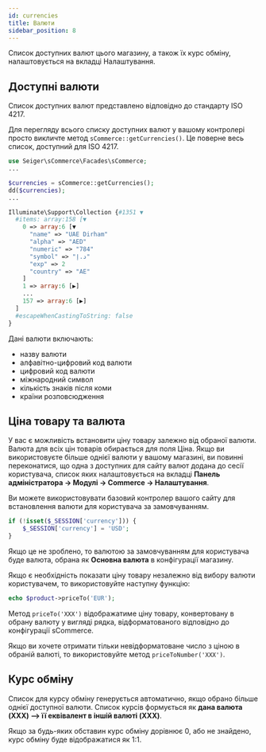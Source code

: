 ```yaml
---
id: currencies
title: Валюти
sidebar_position: 8
---
```


Список доступних валют цього магазину, а також їх курс обміну,
налаштовується на вкладці Налаштування.

## Доступні валюти

Список доступних валют представлено відповідно до стандарту ISO 4217.

Для перегляду всього списку доступних валют у вашому контролері просто викличте
метод `sCommerce::getCurrencies()`. Це поверне весь список, доступний для ISO 4217.

```php
use Seiger\sCommerce\Facades\sCommerce;
...

$currencies = sCommerce::getCurrencies();
dd($currencies);
...

Illuminate\Support\Collection {#1351 ▼
  #items: array:158 [▼
    0 => array:6 [▼
      "name" => "UAE Dirham"
      "alpha" => "AED"
      "numeric" => "784"
      "symbol" => "د.إ"
      "exp" => 2
      "country" => "AE"
    ]
    1 => array:6 [▶]
    ...
    157 => array:6 [▶]
  ]
  #escapeWhenCastingToString: false
}
```

Дані валюти включають:
- назву валюти
- алфавітно-цифровий код валюти
- цифровий код валюти
- міжнародний символ
- кількість знаків після коми
- країни розповсюдження

## Ціна товару та валюта

У вас є можливість встановити ціну товару залежно від обраної валюти.
Валюта для всіх цін товарів обирається для поля Ціна.
Якщо ви використовуєте більше однієї валюти у вашому магазині, ви повинні переконатися, що одна з
доступних для сайту валют додана до сесії користувача, список яких налаштовується
на вкладці **Панель адміністратора -> Модулі -> Commerce -> Налаштування**.

Ви можете використовувати базовий контролер вашого сайту для встановлення валюти для користувача за замовчуванням.

```php
if (!isset($_SESSION['currency'])) {
    $_SESSION['currency'] = 'USD';
}
```

Якщо це не зроблено, то валютою за замовчуванням для користувача буде валюта, обрана як
**Основна валюта** в конфігурації магазину.

Якщо є необхідність показати ціну товару незалежно від вибору валюти користувачем,
то використовуйте наступну функцію:

```php
echo $product->priceTo('EUR');
```

Метод `priceTo('XXX')` відображатиме ціну товару, конвертовану в обрану валюту
у вигляді рядка, відформатованого відповідно до конфігурації sCommerce.

Якщо ви хочете отримати тільки невідформатоване число з ціною в обраній валюті,
то використовуйте метод `priceToNumber('XXX')`.

## Курс обміну

Список для курсу обміну генерується автоматично, якщо обрано більше однієї доступної валюти.
Список курсів формується як **дана валюта (XXX) --> її еквівалент в іншій валюті (XXX)**.

Якщо за будь-яких обставин курс обміну дорівнює 0, або не знайдено, курс обміну
буде відображатися як 1:1.
